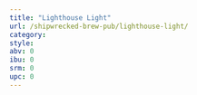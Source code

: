 ```yaml
---
title: "Lighthouse Light"
url: /shipwrecked-brew-pub/lighthouse-light/
category: 
style: 
abv: 0
ibu: 0
srm: 0
upc: 0
---
```


